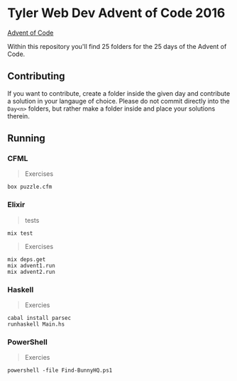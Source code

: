 # Tyler Web Dev Advent of Code 2016

[Advent of Code](adventofcode.com)

Within this repository you'll find 25 folders for the 25 days of the Advent of Code.

## Contributing

If you want to contribute, create a folder inside the given day and contribute a solution in your langauge of choice.
Please do not commit directly into the `Day<n>` folders, but rather make a folder inside and place your solutions therein.

## Running

### CFML
> Exercises
```
box puzzle.cfm
```

### Elixir
> tests
```
mix test
```
> Exercises
```
mix deps.get
mix advent1.run
mix advent2.run
```

### Haskell
> Exercies
```
cabal install parsec
runhaskell Main.hs
```

### PowerShell
> Exercies
```
powershell -file Find-BunnyHQ.ps1
```
